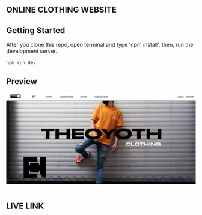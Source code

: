 ## ONLINE CLOTHING WEBSITE

## Getting Started

After you clone this repo, open terminal and type 'npm install'.
then, run the development server.

```bash
npm run dev
```

## Preview

![real estate website](./public/img/preview/preview-online-clothing.png "Text to show on mouseover")

```

```

## LIVE LINK

<a href="https://online-clothing.vercel.app/">
